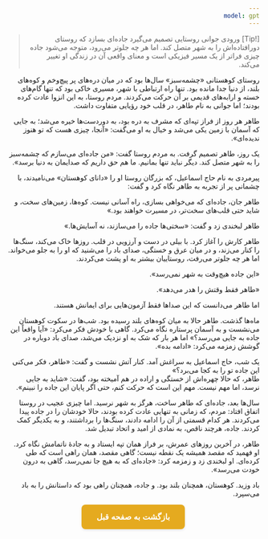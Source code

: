 ```yaml
---
model: gpt
---
```


> [!Tip] ورودی
> جوانی روستایی تصمیم می‌گیرد جاده‌ای بسازد که روستای دورافتاده‌اش را به شهر متصل کند. اما هر چه جلوتر می‌رود، متوجه می‌شود جاده چیزی فراتر از یک مسیر فیزیکی است و معنای واقعی آن در زندگی او تغییر می‌کند.

روستای کوهستانی «چشمه‌سبز» سال‌ها بود که در میان دره‌های پر پیچ‌وخم و کوه‌های بلند، از دنیا جدا مانده بود. تنها راه ارتباطی با شهر، مسیری خاکی بود که تنها گام‌های خسته و ارابه‌های قدیمی بر آن حرکت می‌کردند. مردم روستا، به این انزوا عادت کرده بودند؛ اما جوانی به نام طاهر، در قلب خود رؤیایی متفاوت داشت.

طاهر هر روز از فراز تپه‌ای که مشرف به دره بود، به دوردست‌ها خیره می‌شد؛ به جایی که آسمان با زمین یکی می‌شد و خیال به او می‌گفت: «آنجا، چیزی هست که تو هنوز ندیده‌ای».

یک روز، طاهر تصمیم گرفت. به مردم روستا گفت: «من جاده‌ای می‌سازم که چشمه‌سبز را به شهر متصل کند. دیگر نباید تنها بمانیم. ما هم حق داریم که صدایمان به دنیا برسد».

پیرمردی به نام حاج اسماعیل، که بزرگان روستا او را «دانای کوهستان» می‌نامیدند، با چشمانی پر از تجربه به طاهر نگاه کرد و گفت:

طاهر جان، جاده‌ای که می‌خواهی بسازی، راه آسانی نیست. کوه‌ها، زمین‌های سخت، و شاید حتی قلب‌های سخت‌تر، در مسیرت خواهند بود.»

طاهر لبخندی زد و گفت: «سختی‌ها جاده را می‌سازند، نه آسایش‌ها.»

طاهر کارش را آغاز کرد. با بیلی در دست و آرزویی در قلب. روزها خاک می‌کند، سنگ‌ها را کنار می‌زند، و در میان عرق و خستگی، صدای باد را می‌شنید که او را به جلو می‌خواند. اما هر چه جلوتر می‌رفت، روستاییان بیشتر به او پشت می‌کردند.

«این جاده هیچ‌وقت به شهر نمی‌رسد».

«طاهر فقط وقتش را هدر می‌دهد».

اما طاهر می‌دانست که این صداها فقط آزمون‌هایی برای ایمانش هستند.

ماه‌ها گذشت. طاهر حالا به میان کوه‌های بلند رسیده بود. شب‌ها در سکوت کوهستان می‌نشست و به آسمان پرستاره نگاه می‌کرد. گاهی با خودش فکر می‌کرد: «آیا واقعاً این جاده به جایی می‌رسد؟» اما هر بار که شک به او نزدیک می‌شد، صدای باد دوباره در گوشش زمزمه می‌کرد: «ادامه بده».

یک شب، حاج اسماعیل به سراغش آمد. کنار آتش نشست و گفت: «طاهر، فکر می‌کنی این جاده تو را به کجا می‌برد؟»  
طاهر، که حالا چهره‌اش از خستگی و اراده در هم آمیخته بود، گفت: «شاید به جایی نرسد، اما مهم نیست. مهم این است که حرکت کنم، حتی اگر پایان این جاده را نبینم».

سال‌ها بعد، جاده‌ای که طاهر ساخت، هرگز به شهر نرسید. اما چیزی عجیب در روستا اتفاق افتاد: مردم، که زمانی به تنهایی عادت کرده بودند، حالا خودشان را در جاده پیدا می‌کردند. هر کدام قسمتی از آن را ادامه دادند، سنگ‌ها را برداشتند، و به یکدیگر کمک کردند. جاده، هرچند ناقص، به نمادی از امید و اتحاد تبدیل شد.

طاهر، در آخرین روزهای عمرش، بر فراز همان تپه ایستاد و به جادهٔ ناتمامش نگاه کرد. او فهمید که مقصد همیشه یک نقطه نیست؛ گاهی مقصد، همان راهی است که طی کرده‌ای. او لبخندی زد و زمزمه کرد: «جاده‌ای که به هیچ جا نمی‌رسد، گاهی به درون خودت می‌رسد».

باد وزید. کوهستان، همچنان بلند بود. و جاده، همچنان راهی بود که داستانش را به باد می‌سپرد.


<html dir="rtl" lang="fa"><head> <meta charset="UTF-8"> <style> .back-button { display: inline-block; padding: 15px 30px; background-color: rgb(229, 170, 31); color: white; text-decoration: none; border-radius: 8px; font-family: 'Vazirmatn', Tahoma, Geneva, Verdana, sans-serif; font-weight: bold; font-size: 16px; border: none; cursor: pointer; transition: background-color 0.3s ease; box-shadow: 0 2px 5px rgba(0,0,0,0.1); } .back-button:hover { background-color: rgb(205, 150, 25); box-shadow: 0 3px 8px rgba(0,0,0,0.2); } .button-container { display: flex; justify-content: center; align-items: center;} </style></head><body> <div class="button-container"> <button class="back-button" onclick="window.history.back()" aria-label="بازگشت به صفحه قبل"> بازگشت به صفحه قبل </button> </div></body></html>